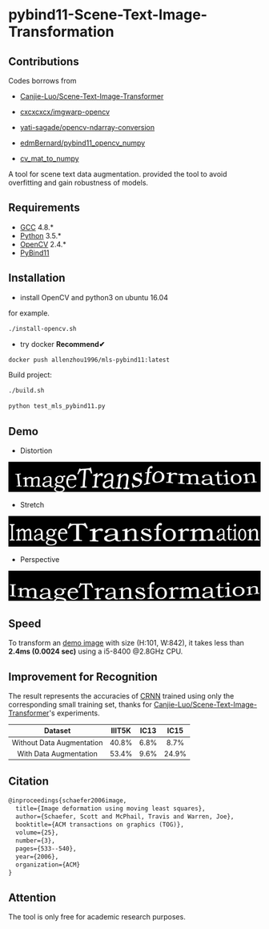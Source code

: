 # pybind11-Scene-Text-Image-Transformation

## Contributions

Codes borrows from

- [Canjie-Luo/Scene-Text-Image-Transformer](https://github.com/Canjie-Luo/Scene-Text-Image-Transformer)

- [cxcxcxcx/imgwarp-opencv](https://github.com/cxcxcxcx/imgwarp-opencv)

- [yati-sagade/opencv-ndarray-conversion](https://github.com/yati-sagade/opencv-ndarray-conversion)

- [edmBernard/pybind11_opencv_numpy](https://github.com/edmBernard/pybind11_opencv_numpy)

- [cv_mat_to_numpy](https://www.jianshu.com/p/be16847b0b74)



A tool for scene text data augmentation. provided the tool to avoid overfitting and gain robustness of models.

## Requirements

- [GCC](https://gcc.gnu.org/gcc-4.8/) 4.8.*
- [Python](https://www.python.org/) 3.5.*
- [OpenCV](https://opencv.org/) 2.4.*
- [PyBind11](https://github.com/pybind/pybind11)

## Installation

- install OpenCV and python3 on ubuntu 16.04

for example.
```bash
./install-opencv.sh
```

- try docker **Recommend✔**

```bash
docker push allenzhou1996/mls-pybind11:latest
```

Build project:

```bash
./build.sh
```

```bash
python test_mls_pybind11.py
```

## Demo

- Distortion

![](pic/im_Distort/demo.png.jpg) 

- Stretch

![](pic/im_Stretch/demo.png.jpg)

- Perspective

![](pic/im_Perspective/demo.png.jpg)

## Speed

To transform an [demo image](pic/demo.png) with size (H:101, W:842), it takes less than **2.4ms (0.0024 sec)** using a i5-8400 @2.8GHz CPU. 

## Improvement for Recognition

The result represents the accuracies of [CRNN](https://github.com/meijieru/crnn.pytorch) trained using only the corresponding small training set, thanks for [Canjie-Luo/Scene-Text-Image-Transformer](https://github.com/Canjie-Luo/Scene-Text-Image-Transformer)'s experiments.

| <center>Dataset</center> | <center>IIIT5K</center> | <center>IC13</center> | <center>IC15</center> |
| :---: | :---: | :---: | :---:|
| Without Data Augmentation | <center>40.8%</center> | <center>6.8%</center> | <center>8.7%</center> |
| <center>With Data Augmentation</center> | <center>53.4%</center> | <center>9.6%</center> | <center>24.9%</center> | 


## Citation

```
@inproceedings{schaefer2006image,
  title={Image deformation using moving least squares},
  author={Schaefer, Scott and McPhail, Travis and Warren, Joe},
  booktitle={ACM transactions on graphics (TOG)},
  volume={25},
  number={3},
  pages={533--540},
  year={2006},
  organization={ACM}
}
```

## Attention
The tool is only free for academic research purposes.

